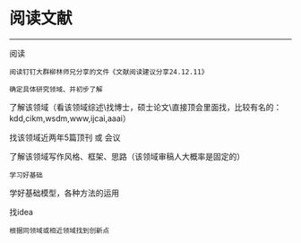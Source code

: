 # 阅读文献

---
阅读
   
    阅读钉钉大群柳林师兄分享的文件《文献阅读建议分享24.12.11》
   
    确定具体研究领域、并初步了解

了解该领域（看该领域综述\找博士，硕士论文\直接顶会里面找，比较有名的：kdd,cikm,wsdm,www,ijcai,aaai）

找该领域近两年5篇顶刊 或 会议	

了解该领域写作风格、框架、思路（该领域审稿人大概率是固定的）

    学习好基础
   
学好基础模型，各种方法的运用

找idea

    根据同领域或相近领域找到创新点
